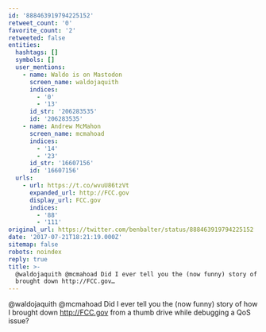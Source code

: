 ```yaml
---
id: '888463919794225152'
retweet_count: '0'
favorite_count: '2'
retweeted: false
entities:
  hashtags: []
  symbols: []
  user_mentions:
    - name: Waldo is on Mastodon
      screen_name: waldojaquith
      indices:
        - '0'
        - '13'
      id_str: '206283535'
      id: '206283535'
    - name: Andrew McMahon
      screen_name: mcmahoad
      indices:
        - '14'
        - '23'
      id_str: '16607156'
      id: '16607156'
  urls:
    - url: https://t.co/wvuU86tzVt
      expanded_url: http://FCC.gov
      display_url: FCC.gov
      indices:
        - '88'
        - '111'
original_url: https://twitter.com/benbalter/status/888463919794225152
date: '2017-07-21T18:21:19.000Z'
sitemap: false
robots: noindex
reply: true
title: >-
  @waldojaquith @mcmahoad Did I ever tell you the (now funny) story of how I
  brought down http://FCC.gov…
---
```


@waldojaquith @mcmahoad Did I ever tell you the (now funny) story of how I brought down http://FCC.gov from a thumb drive while debugging a QoS issue?